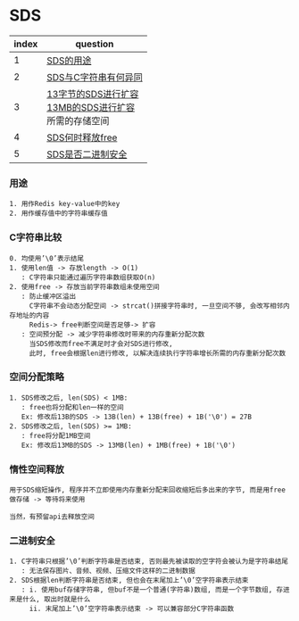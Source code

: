 # SDS

index|question
---|---
1|[SDS的用途](#用途)
2|[SDS与C字符串有何异同](#C字符串比较)
3|[13字节的SDS进行扩容<br>13MB的SDS进行扩容](#空间分配策略)<br>所需的存储空间
4|[SDS何时释放free](#惰性空间释放)
5|[SDS是否二进制安全](#二进制安全)


### 用途
```
1. 用作Redis key-value中的key
2. 用作缓存值中的字符串缓存值
```

### C字符串比较
```
0. 均使用’\0’表示结尾
1. 使用len值 -> 存放length -> O(1)
   : C字符串只能通过遍历字符串数组获取O(n)
2. 使用free -> 存放当前字符串数组未使用空间
   : 防止缓冲区溢出
     C字符串不会动态分配空间 -> strcat()拼接字符串时, 一旦空间不够, 会改写相邻内存地址的内容
     Redis-> free判断空间是否足够-> 扩容
   : 空间预分配 -> 减少字符串修改时带来的内存重新分配次数
     当SDS修改而free不满足时才会对SDS进行修改,
     此时, free会根据len进行修改, 以解决连续执行字符串增长所需的内存重新分配次数
```

### 空间分配策略
```
1. SDS修改之后, len(SDS) < 1MB:
   : free也将分配和len一样的空间
   Ex: 修改后13B的SDS -> 13B(len) + 13B(free) + 1B('\0') = 27B
2. SDS修改之后, len(SDS) >= 1MB:
   : free将分配1MB空间
   Ex: 修改后13MB的SDS -> 13MB(len) + 1MB(free) + 1B('\0')
```

### 惰性空间释放
```
用于SDS缩短操作, 程序并不立即使用内存重新分配来回收缩短后多出来的字节, 而是用free做存储 -> 等待将来使用

当然，有预留api去释放空间
```

### 二进制安全
```
1. C字符串只根据’\0’判断字符串是否结束, 否则最先被读取的空字符会被认为是字符串结尾
   : 无法保存图片、音频、视频、压缩文件这样的二进制数据
2. SDS根据len判断字符串是否结束, 但也会在末尾加上’\0’空字符串表示结束
   : i. 使用buf存储字符串, 但buf不是一个普通(字符串)数组, 而是一个字节数组, 存进来是什么, 取出时就是什么
     ii. 末尾加上’\0’空字符串表示结束 -> 可以兼容部分C字符串函数
```